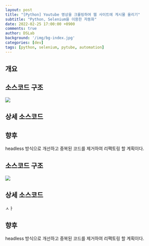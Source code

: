 ```yaml
---
layout: post
title: "[Python] Youtube 영상을 크롤링하여 웹 사이트에 게시물 올리기"
subtitle: "Python, Selenium을 이용한 자동화"
date: 2022-02-25 17:00:00 +0900
comments: true
author: DSLab
background: '/img/bg-index.jpg'
categories: [dev]
tags: [python, selenium, pytube, automation]
---
```


## 개요


## 소스코드 구조
![]({{site.url}}/assets/post_img/python/snjibot.png)


## 상세 소스코드


## 향후
headless 방식으로 개선하고 중복된 코드를 제거하여 리팩토링 할 계획이다.

## 소스코드 구조
![]({{site.url}}/assets/post_img/python/snjibot.png)


## 상세 소스코드
ㅅㅏ

## 향후
headless 방식으로 개선하고 중복된 코드를 제거하여 리팩토링 할 계획이다.
